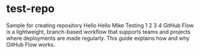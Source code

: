 # test-repo
Sample for creating repository 
Hello Hello
Mike Testing 1 2 3 4
GitHub Flow is a lightweight, branch-based workflow that supports teams and projects where deployments are made regularly. This guide explains how and why GitHub Flow works.
